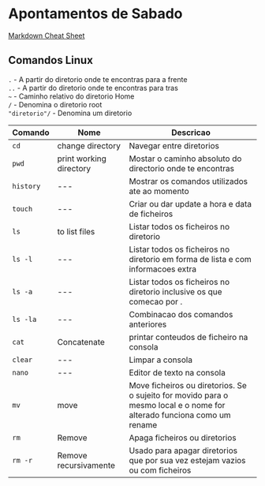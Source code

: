 # Apontamentos de Sabado

[Markdown Cheat Sheet](https://www.markdownguide.org/cheat-sheet/)

## Comandos Linux

`.` - A partir do diretorio onde te encontras para a frente  
`..` - A partir do diretorio onde te encontras para tras  
`~` - Caminho relativo do diretorio Home  
`/` - Denomina o diretorio root  
`"diretorio"/` - Denomina um diretorio  

| Comando | Nome | Descricao |
| ----------- | ----------- | ----------- |
| `cd` | change directory | Navegar entre diretorios |
| `pwd` | print working directory | Mostar o caminho absoluto do directorio onde te encontras |
| `history` | --- | Mostrar os comandos utilizados ate ao momento |
| `touch` | --- | Criar ou dar update a hora e data de ficheiros |
| `ls` | to list files | Listar todos os ficheiros no diretorio |
| `ls -l` | --- | Listar todos os ficheiros no diretorio em forma de lista e com informacoes extra |
| `ls -a` | --- | Listar todos os ficheiros no diretorio inclusive os que comecao por . |
| `ls -la` | --- | Combinacao dos comandos anteriores |
| `cat` | Concatenate | printar conteudos de ficheiro na consola |
| `clear` | --- | Limpar a consola |
| `nano` | --- | Editor de texto na consola |
| `mv` | move | Move ficheiros ou diretorios. Se o sujeito for movido para o mesmo local e o nome for alterado funciona como um rename |
| `rm` | Remove | Apaga ficheiros ou diretorios |
| `rm -r` | Remove recursivamente | Usado para apagar diretorios que por sua vez estejam vazios ou com ficheiros |
